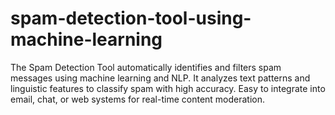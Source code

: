 # spam-detection-tool-using-machine-learning
The Spam Detection Tool automatically identifies and filters spam messages using machine learning and NLP. It analyzes text patterns and linguistic features to classify spam with high accuracy. Easy to integrate into email, chat, or web systems for real-time content moderation.
